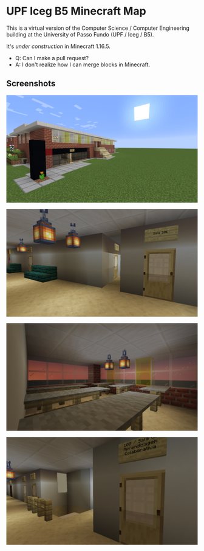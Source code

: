 # UPF Iceg B5 Minecraft Map

This is a virtual version of the Computer Science / Computer Engineering building at the University of Passo Fundo (UPF / Iceg / B5).

It's *under construction* in Minecraft 1.16.5.

- Q: Can I make a pull request?
- A: I don't realize how I can merge blocks in Minecraft.

## Screenshots

![Front/Left view](https://github.com/mjbrusso/UPF-B5-Minecraft/blob/main/_imgs/p01.png)


![Inside](https://github.com/mjbrusso/UPF-B5-Minecraft/blob/main/_imgs/p02.png)


![Inside](https://github.com/mjbrusso/UPF-B5-Minecraft/blob/main/_imgs/p03.png)


![Inside](https://github.com/mjbrusso/UPF-B5-Minecraft/blob/main/_imgs/p04.png)
